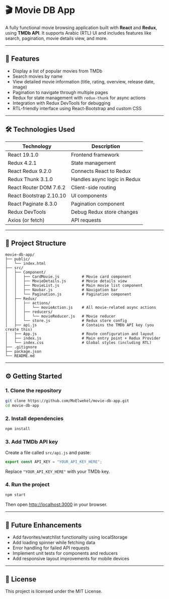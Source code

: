 
# 🎬 Movie DB App

A fully functional movie browsing application built with **React** and **Redux**, using **TMDb API**. It supports Arabic (RTL) UI and includes features like search, pagination, movie details view, and more.

---

## 🚀 Features

- Display a list of popular movies from TMDb
- Search movies by name
- View detailed movie information (title, rating, overview, release date, image)
- Pagination to navigate through multiple pages
- Redux for state management with `redux-thunk` for async actions
- Integration with Redux DevTools for debugging
- RTL-friendly interface using React-Bootstrap and custom CSS

---

## 🛠️ Technologies Used

| Technology              | Description                          |
|------------------------|--------------------------------------|
| React 19.1.0           | Frontend framework                   |
| Redux 4.2.1            | State management                    |
| React Redux 9.2.0      | Connects React to Redux              |
| Redux Thunk 3.1.0      | Handles async logic in Redux         |
| React Router DOM 7.6.2 | Client-side routing                  |
| React Bootstrap 2.10.10| UI components                        |
| React Paginate 8.3.0   | Pagination component                 |
| Redux DevTools         | Debug Redux store changes            |
| Axios (or fetch)       | API requests                         |

---

## 📁 Project Structure

```
movie-db-app/
├── public/
│   └── index.html
├── src/
│   ├── Component/
│   │   ├── CardMovie.js          # Movie card component
│   │   ├── MovieDetails.js       # Movie details view
│   │   ├── MovieList.js          # Main movie list component
│   │   ├── Navbar.js             # Navigation bar
│   │   └── Pagination.js         # Pagination component
│   ├── Redux/
│   │   ├── actions/
│   │   │   └── movieAction.js    # All movie-related async actions
│   │   ├── reducers/
│   │   │   └── movieReducer.js   # Movie reducer
│   │   └── store.js              # Redux store config
│   ├── api.js                    # Contains the TMDb API key (you create this)
│   ├── App.js                    # Route configuration and layout
│   ├── index.js                  # Main entry point + Redux Provider
│   └── index.css                 # Global styles (including RTL)
├── .gitignore
├── package.json
└── README.md
```

---

## ⚙️ Getting Started

### 1. Clone the repository

```bash
git clone https://github.com/MoElwekel/movie-db-app.git
cd movie-db-app
```

### 2. Install dependencies

```bash
npm install
```

### 3. Add TMDb API key

Create a file called `src/api.js` and paste:

```js
export const API_KEY = "YOUR_API_KEY_HERE";
```

Replace `"YOUR_API_KEY_HERE"` with your TMDb key.

### 4. Run the project

```bash
npm start
```

Then open [http://localhost:3000](http://localhost:3000) in your browser.

---

## 🔧 Future Enhancements

- Add favorites/watchlist functionality using localStorage
- Add loading spinner while fetching data
- Error handling for failed API requests
- Implement unit tests for components and reducers
- Add responsive layout improvements for mobile devices

---

## 📄 License
This project is licensed under the MIT License.
